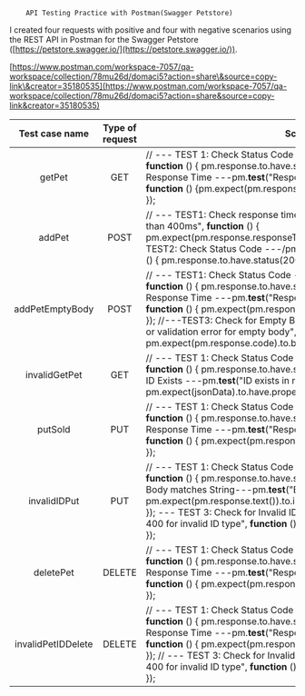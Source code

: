 		API Testing Practice with Postman(Swagger Petstore)

I created four requests with positive and four with negative scenarios using the REST API in Postman for the Swagger Petstore ([https://petstore.swagger.io/](https://petstore.swagger.io/)).

[https://www.postman.com/workspace-7057/qa-workspace/collection/78mu26d/domaci5?action=share\&source=copy-link\&creator=35180535](https://www.postman.com/workspace-7057/qa-workspace/collection/78mu26d/domaci5?action=share&source=copy-link&creator=35180535)

| Test case name | Type of request | Scripts |
| :---: | :---: | ----- |
| getPet | GET | // --- TEST 1: Check Status Code ---pm.**test**("Status code is 200", **function** () {   pm.response.to.have.status(200); });// --- TEST 2: Check Response Time ---pm.**test**("Response time is less than 500ms", **function** () {pm.expect(pm.response.responseTime).to.be.below(500); });  |
| addPet | POST | // --- TEST1: Check response time ---pm.**test**("Response time is less than 400ms", **function** () {    pm.expect(pm.response.responseTime).to.be.below(400); }); // --- TEST2: Check Status Code ---/pm.**test**("Status code is 200", **function** () {     pm.response.to.have.status(200); });  |
| addPetEmptyBody | POST | // --- TEST1: Check Status Code ---pm.**test**("Status code is 200", **function** () {     pm.response.to.have.status(200); }); // ---TEST2: Check Response Time ---pm.**test**("Response time is less than 200ms", **function** () {     pm.expect(pm.response.responseTime).to.be.below(200); }); //---TEST3: Check for Empty Body---pm.**test**("Should return 400 or validation error for empty body", **function** () {     pm.expect(pm.response.code).to.be.oneOf(\[400, 422, 500\]);});    |
| invalidGetPet | GET | // --- TEST 1: Check Status Code ---pm.**test**("Status code is 404", **function** () {     pm.response.to.have.status(404); }); --- TEST 2: Check if ID Exists ---pm.**test**("ID exists in response", **function** () {     pm.expect(jsonData).to.have.property("id"); });  |
| putSold | PUT | // --- TEST 1: Check Status Code ---pm.**test**("Status code is 200", **function** () {     pm.response.to.have.status(200); }); // --- TEST 2: Check Response Time ---pm.**test**("Response time is less than 400ms", **function** () {     pm.expect(pm.response.responseTime).to.be.below(400); });   |
| invalidIDPut | PUT | // --- TEST 1: Check Status Code ---pm.**test**("Status code is 200", **function** () {     pm.response.to.have.status(200); }); //---TEST2: Check if Body matches String---pm.**test**("Body matches string", **function** () {     pm.expect(pm.response.text()).to.include("string\_you\_want\_to\_search"); }); --- TEST 3: Check for Invalid ID Type ---pm.**test**("Should return 400 for invalid ID type", **function** () {     pm.response.to.have.status(400); });   |
| deletePet | DELETE | // --- TEST 1: Check Status Code ---pm.**test**("Status code is 200", **function** () {     pm.response.to.have.status(200); }); // --- TEST 2: Check Response Time ---pm.**test**("Response time is less than 400ms", **function** () {     pm.expect(pm.response.responseTime).to.be.below(400); });   |
| invalidPetIDDelete | DELETE | // --- TEST 1: Check Status Code ---pm.**test**("Status code is 200", **function** () {     pm.response.to.have.status(200); }); // --- TEST 2: Check Response Time ---pm.**test**("Response time is less than 200ms", **function** () {     pm.expect(pm.response.responseTime).to.be.below(200); }); // --- TEST 3: Check for Invalid ID Type ---pm.**test**("Should return 400 for invalid ID type", **function** () {     pm.response.to.have.status(400); });   |

